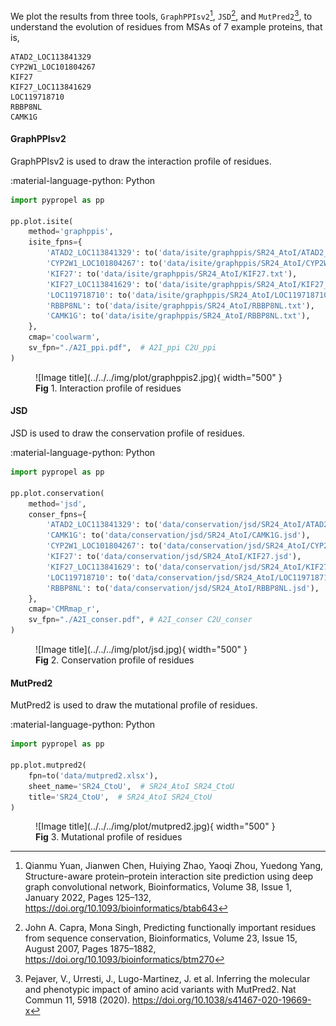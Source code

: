 We plot the results from three tools, `GraphPPIsv2`[^1], `JSD`[^2], and `MutPred2`[^3], to understand the evolution of residues from MSAs of 7 example proteins, that is,

``` text
ATAD2_LOC113841329
CYP2W1_LOC101804267
KIF27
KIF27_LOC113841629
LOC119718710
RBBP8NL
CAMK1G
```

[^1]: Qianmu Yuan, Jianwen Chen, Huiying Zhao, Yaoqi Zhou, Yuedong Yang, Structure-aware protein–protein interaction site prediction using deep graph convolutional network, Bioinformatics, Volume 38, Issue 1, January 2022, Pages 125–132, https://doi.org/10.1093/bioinformatics/btab643

[^2]: John A. Capra, Mona Singh, Predicting functionally important residues from sequence conservation, Bioinformatics, Volume 23, Issue 15, August 2007, Pages 1875–1882, https://doi.org/10.1093/bioinformatics/btm270

[^3]: Pejaver, V., Urresti, J., Lugo-Martinez, J. et al. Inferring the molecular and phenotypic impact of amino acid variants with MutPred2. Nat Commun 11, 5918 (2020). https://doi.org/10.1038/s41467-020-19669-x

#### GraphPPIsv2

GraphPPIsv2 is used to draw the interaction profile of residues.

:material-language-python: Python
``` py linenums="1"
import pypropel as pp

pp.plot.isite(
    method='graphppis',
    isite_fpns={
        'ATAD2_LOC113841329': to('data/isite/graphppis/SR24_AtoI/ATAD2_LOC113841329.txt'),
        'CYP2W1_LOC101804267': to('data/isite/graphppis/SR24_AtoI/CYP2W1_LOC101804267.txt'),
        'KIF27': to('data/isite/graphppis/SR24_AtoI/KIF27.txt'),
        'KIF27_LOC113841629': to('data/isite/graphppis/SR24_AtoI/KIF27_LOC113841629.txt'),
        'LOC119718710': to('data/isite/graphppis/SR24_AtoI/LOC119718710.txt'),
        'RBBP8NL': to('data/isite/graphppis/SR24_AtoI/RBBP8NL.txt'),
        'CAMK1G': to('data/isite/graphppis/SR24_AtoI/RBBP8NL.txt'),
    },
    cmap='coolwarm',
    sv_fpn="./A2I_ppi.pdf",  # A2I_ppi C2U_ppi
)
```

<figure markdown="span">
  ![Image title](../../../img/plot/graphppis2.jpg){ width="500" }
  <figcaption><strong>Fig</strong> 1. Interaction profile of residues</figcaption>
</figure>


#### JSD

JSD is used to draw the conservation profile of residues.

:material-language-python: Python
``` py linenums="1"
import pypropel as pp

pp.plot.conservation(
    method='jsd',
    conser_fpns={
        'ATAD2_LOC113841329': to('data/conservation/jsd/SR24_AtoI/ATAD2_LOC113841329.jsd'),
        'CAMK1G': to('data/conservation/jsd/SR24_AtoI/CAMK1G.jsd'),
        'CYP2W1_LOC101804267': to('data/conservation/jsd/SR24_AtoI/CYP2W1_LOC101804267.jsd'),
        'KIF27': to('data/conservation/jsd/SR24_AtoI/KIF27.jsd'),
        'KIF27_LOC113841629': to('data/conservation/jsd/SR24_AtoI/KIF27_LOC113841629.jsd'),
        'LOC119718710': to('data/conservation/jsd/SR24_AtoI/LOC119718710.jsd'),
        'RBBP8NL': to('data/conservation/jsd/SR24_AtoI/RBBP8NL.jsd'),
    },
    cmap='CMRmap_r',
    sv_fpn="./A2I_conser.pdf", # A2I_conser C2U_conser
)
```

<figure markdown="span">
  ![Image title](../../../img/plot/jsd.jpg){ width="500" }
  <figcaption><strong>Fig</strong> 2. Conservation profile of residues</figcaption>
</figure>


#### MutPred2

MutPred2 is used to draw the mutational profile of residues.

:material-language-python: Python
``` py linenums="1"
import pypropel as pp

pp.plot.mutpred2(
    fpn=to('data/mutpred2.xlsx'),
    sheet_name='SR24_CtoU',  # SR24_AtoI SR24_CtoU
    title='SR24_CtoU',  # SR24_AtoI SR24_CtoU
)
```

<figure markdown="span">
  ![Image title](../../../img/plot/mutpred2.jpg){ width="500" }
  <figcaption><strong>Fig</strong> 3. Mutational profile of residues</figcaption>
</figure>